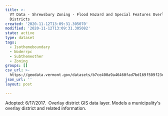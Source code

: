 ```yaml
---
title: >-
  VT Data - Shrewsbury Zoning - Flood Hazard and Special Features Overlay
  Districts
created: '2020-11-12T13:09:31.305070'
modified: '2020-11-12T13:09:31.305082'
state: active
type: dataset
tags:
  - Isothemeboundary
  - Noderrpc
  - Subthemeother
  - Zoning
groups: []
csv_url: >-
  https://geodata.vermont.gov/datasets/b7ce400a9a46460fad7bd169f509f23d_0.csv?outSR=%7B%22latestWkid%22%3A3857%2C%22wkid%22%3A102100%7D
json_url: ''
layout: post

---
```

Adopted: 6/17/2017.  Overlay district GIS data layer. Models a municipality's overlay district and related information.
